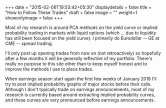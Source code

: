 +++
date = "2015-02-06T19:53:42+05:30"
displaydetails = false
title = "How to Follow These Trades"
draft = false
image = ""
weight=1
showonlyimage = false
+++

<!--more-->

Most of my research is around PCA methods on the yield curve or implied probability trading in markets with liquid options (which ... 
due to liquidity has still been focused on the yield curve). I primarily do Eurodollar -- GE at CME -- spread trading.

I'll only post up opening trades from now on (not retroactively) 
so hopefully after a few months it will be generally reflective of my portfolio. There's really
no purpose to this site other than to keep myself honest and to improve the methods I use to place trades. 

When earnings season start again the first few weeks of January 2018 I'll try to post implied probability graphs of major stocks before their calls. 
Although I don't typically trade on earnings announcements, most of my research is currently based around extracting implied probability curves, 
and these curves are very pronounced before earnings announcements.